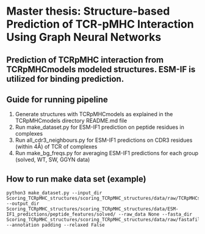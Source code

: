 # Master thesis: Structure-based Prediction of TCR-pMHC Interaction Using Graph Neural Networks
Prediction of TCRpMHC interaction from TCRpMHCmodels modeled structures. ESM-IF is utilized for binding prediction.
------------

Guide for running pipeline 
------------
1. Generate structures with TCRpMHCmodels as explained in the TCRpMHCmodels directory README.md file 
2. Run make_dataset.py for ESM-IF1 prediction on peptide residues in complexes 
3. Run all_cdr3_neighbours.py for ESM-IF1 predictions on CDR3 residues (within 4Å) of TCR of complexes
4. Run make_bg_freqs.py for averaging ESM-IF1 predictions for each group (solved, WT, SW, GGYN data)

How to run make data set (example)
------------
    python3 make_dataset.py --input_dir Scoring_TCRpMHC_structures/scoring_TCRpMHC_structures/data/raw/TCRpMHCstructures/solved/ --output_dir Scoring_TCRpMHC_structures/scoring_TCRpMHC_structures/data/ESM-IF1_predictions/peptide_features/solved/ --raw_data None --fasta_dir Scoring_TCRpMHC_structures/scoring_TCRpMHC_structures/data/raw/fastafiles/solved_WT/ --annotation padding --relaxed False
